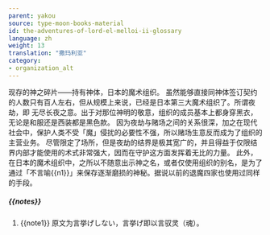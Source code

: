 ```yaml
---
parent: yakou
source: type-moon-books-material
id: the-adventures-of-lord-el-melloi-ii-glossary
language: zh
weight: 13
translation: "撒玛利亚"
category:
- organization_alt
---
```


现存的神之碎片——持有神体，日本的魔术组织。
虽然能够直接同神体签订契约的人数只有百人左右，但从规模上来说，已经是日本第三大魔术组织了。所谓夜劫，即
无尽长夜之意。出于对那位神明的敬意，组织的成员基本上都身穿黑衣，无论是和服还是西装都是黑色款。
因为夜劫与赌场之间的关系很深，加之在现代社会中，保护人类不受「魔」侵扰的必要性不强，所以赌场生意反而成为了组织的主营业务。
尽管限定了场所，但是夜劫的结界是极其宽广的，并且得益于仅限结界内部才能使用的术式非常强大，因而在守护这方面发挥着无比的力量。
此外，在日本的魔术组织中，之所以不随意出示神之名，或者仅使用组织的别名，是为了通过「不言喻{{n1}}」来保存逐渐磨损的神秘。据说以前的退魔四家也使用过同样的手段。

##### {{notes}}

1. {{note1}} 原文为言挙げしない，言挙げ即以言驭灵（魂）。
